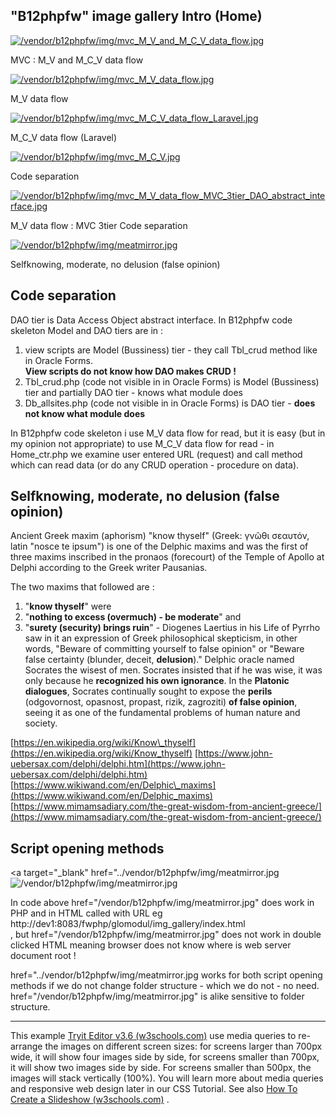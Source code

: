 "B12phpfw" image gallery Intro (Home)
-------------------------------------

[![/vendor/b12phpfw/img/mvc_M_V_and_M_C_V_data_flow.jpg](../vendor/b12phpfw/img/mvc_M_V_and_M_C_V_data_flow.jpg)](../vendor/b12phpfw/img/mvc_M_V_and_M_C_V_data_flow.jpg)

[](some_html)MVC : M\_V and M\_C\_V data flow

[![/vendor/b12phpfw/img/mvc_M_V_data_flow.jpg](../vendor/b12phpfw/img/mvc_M_V_data_flow.jpg)](../vendor/b12phpfw/img/mvc_M_V_data_flow.jpg)

[](some_html)M\_V data flow

[![/vendor/b12phpfw/img/mvc_M_C_V_data_flow_Laravel.jpg](../vendor/b12phpfw/img/mvc_M_C_V_data_flow_Laravel.jpg)](../vendor/b12phpfw/img/mvc_M_C_V_data_flow_Laravel.jpg)

[](some_html)M\_C\_V data flow (Laravel)

[![/vendor/b12phpfw/img/mvc_M_C_V.jpg](../vendor/b12phpfw/img/mvc_M_C_V.jpg)](../vendor/b12phpfw/img/mvc_M_C_V.jpg)

[](some_html)Code separation

[![/vendor/b12phpfw/img/mvc_M_V_data_flow_MVC_3tier_DAO_abstract_interface.jpg](../vendor/b12phpfw/img/mvc_M_V_data_flow_MVC_3tier_DAO_abstract_interface.jpg)](../vendor/b12phpfw/img/mvc_M_V_data_flow_MVC_3tier_DAO_abstract_interface.jpg)

[](some_html)M\_V data flow : MVC 3tier Code separation

[![/vendor/b12phpfw/img/meatmirror.jpg](../vendor/b12phpfw/img/meatmirror.jpg)](../vendor/b12phpfw/img/meatmirror.jpg)

[](some_html)Selfknowing, moderate, no delusion (false opinion)

Code separation
---------------

DAO tier is Data Access Object abstract interface. In B12phpfw code skeleton Model and DAO tiers are in :

1.  view scripts are Model (Bussiness) tier - they call Tbl\_crud method like in Oracle Forms.  
    **View scripts do not know how DAO makes CRUD !**
2.  Tbl\_crud.php (code not visible in in Oracle Forms)  is Model (Bussiness) tier and partially DAO tier - knows what module does
3.  Db\_allsites.php (code not visible in in Oracle Forms) is DAO tier - **does not know what module does**

In B12phpfw code skeleton i use M\_V data flow for read, but it is easy (but in my opinion not appropriate) to use M\_C\_V data flow for read - in Home\_ctr.php we examine user entered URL (request) and call method which can read data (or do any CRUD operation - procedure on data).

Selfknowing, moderate, no delusion (false opinion)
--------------------------------------------------

Ancient Greek maxim (aphorism) "know thyself" (Greek: γνῶθι σεαυτόν, latin "nosce te ipsum") is one of the Delphic maxims and was the first of three maxims inscribed in the pronaos (forecourt) of the Temple of Apollo at Delphi according to the Greek writer Pausanias.

The two maxims that followed are :

1.  "**know thyself**" were
2.  "**nothing to excess (overmuch) - be moderate**" and
3.  "**surety (security) brings ruin**" - Diogenes Laertius in his Life of Pyrrho saw in it an expression of Greek philosophical skepticism, in other words, "Beware of committing yourself to false opinion" or "Beware false certainty (blunder, deceit, **delusion**)." Delphic oracle named Socrates the wisest of men. Socrates insisted that if he was wise, it was only because he **recognized his own ignorance**. In the **Platonic dialogues**, Socrates continually sought to expose the **perils** (odgovornost, opasnost, propast, rizik, zagroziti) **of false opinion**, seeing it as one of the fundamental problems of human nature and society.

[https://en.wikipedia.org/wiki/Know\_thyself](https://en.wikipedia.org/wiki/Know_thyself)    [https://www.john-uebersax.com/delphi/delphi.htm](https://www.john-uebersax.com/delphi/delphi.htm)    [https://www.wikiwand.com/en/Delphic\_maxims](https://www.wikiwand.com/en/Delphic_maxims)    [https://www.mimamsadiary.com/the-great-wisdom-from-ancient-greece/](https://www.mimamsadiary.com/the-great-wisdom-from-ancient-greece/)

Script opening methods
----------------------

 <a target="\_blank" href="../vendor/b12phpfw/img/meatmirror.jpg    <img src="../vendor/b12phpfw/img/meatmirror.jpg" 
 a         alt="/vendor/b12phpfw/img/meatmirror.jpg" >
 </a>

In code above href="/vendor/b12phpfw/img/meatmirror.jpg" does work in PHP and in HTML called with URL eg  
            http://dev1:8083/fwphp/glomodul/img\_gallery/index.html   
, but href="/vendor/b12phpfw/img/meatmirror.jpg" does not work in double clicked HTML meaning browser does not know where is web server document root !

href="../vendor/b12phpfw/img/meatmirror.jpg works for both script opening methods if we do not change folder structure - which we do not - no need. href="/vendor/b12phpfw/img/meatmirror.jpg" is alike sensitive to folder structure.

* * *

This example [Tryit Editor v3.6 (w3schools.com)](https://www.w3schools.com/Css/tryit.asp?filename=trycss_image_gallery_responsive) use media queries to re-arrange the images on different screen sizes: for screens larger than 700px wide, it will show four images side by side, for screens smaller than 700px, it will show two images side by side. For screens smaller than 500px, the images will stack vertically (100%). You will learn more about media queries and responsive web design later in our CSS Tutorial. See also [How To Create a Slideshow (w3schools.com)](https://www.w3schools.com/howto/howto_js_slideshow_gallery.asp) .